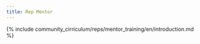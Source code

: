 ```yaml
---
title: Rep Mentor 
---
```


{% include community_cirriculum/reps/mentor_training/en/introduction.md %}